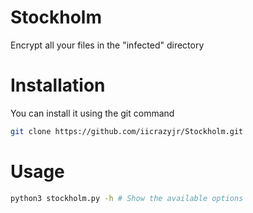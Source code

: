 # Stockholm
Encrypt all your files in the "infected" directory

# Installation
You can install it using the git command
```bash
git clone https://github.com/iicrazyjr/Stockholm.git
```

# Usage
```bash
python3 stockholm.py -h # Show the available options
```
